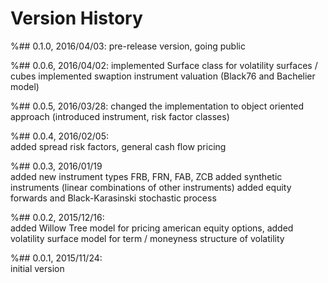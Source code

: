 # Version History 

%## 0.1.0, 2016/04/03: 
pre-release version, going public

%## 0.0.6, 2016/04/02: 
implemented Surface class for volatility surfaces / cubes
implemented swaption instrument valuation (Black76 and Bachelier model)

%## 0.0.5, 2016/03/28: 
changed the implementation to object oriented approach (introduced instrument, risk factor classes)

%## 0.0.4, 2016/02/05:	
added spread risk factors, general cash flow pricing 

%## 0.0.3, 2016/01/19  
added new instrument types FRB, FRN, FAB, ZCB
added synthetic instruments (linear combinations of other instruments)
added equity forwards and Black-Karasinski stochastic process
                                              
%## 0.0.2, 2015/12/16:  
added Willow Tree model for pricing american equity options, 
added volatility surface model for term / moneyness structure of volatility

%## 0.0.1, 2015/11/24:   
initial version 



